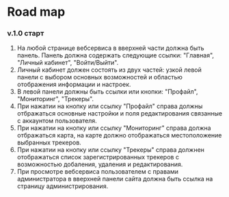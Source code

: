 Road map
=====================

### v.1.0 старт

1. На любой странице вебсервиса в вверхней части должна быть панель. Панель должна содержать следующие ссылки: "Главная", "Личный кабинет", "Войти/Выйти".
2. Личный кабинет должен состоять из двух частей: узкой левой панели с выбором основных возможностей и областью отображения информации и настроек.
3. В левой панели должны быть ссылки или кнопки: "Профайл", "Мониторинг", "Трекеры".
4. При нажатии на кнопку или ссылку "Профайл" справа должны отбражаться основные настройки и поля редактирования связанные с аккаунтом пользователя.
5. При нажатии на кнопку или ссылку "Мониторинг" справа должна отбражаться карта, на карте должно отображаться местоположение выбранных трекеров.
6. При нажатии на кнопку или ссылку "Трекеры" справа должнен отображаться список зарегистрированных трекеров с возможностью добаления, удаления и редактирования.
7. При просмотре вебсервиса пользователем с правами администратора в вверхней панели сайта должна быть ссылка на страницу администрирования.

